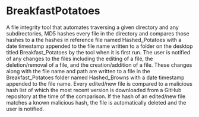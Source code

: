 # BreakfastPotatoes
A file integrity tool that automates traversing a given directory and any subdirectories, MD5 hashes every file in the directory and compares those hashes to a the hashes in reference file named Hashed_Potatoes with a date timestamp appended to the file name written to a folder on the desktop titled Breakfast_Potatoes by the tool when it is first run. The user is notified of any changes to the files including the editing of a file, the deletion/removal of a file, and the creation/addition of a file. These changes along with the file name and path are written to a file in the Breakfast_Potatoes folder named Hashed_Browns with a date timestamp appended to the file name. Every edited/new file is compared to a malicious hash list of which the most recent version is downloaded from a GitHub repository at the time of the comparison. If the hash of an edited/new file matches a known malicious hash, the file is automatically deleted and the user is notified.

